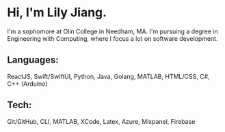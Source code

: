 # Hi, I'm Lily Jiang.

I'm a sophomore at Olin College in Needham, MA. I'm pursuing a degree in Engineering with Computing,
where I focus a lot on software development.

## Languages:
ReactJS, Swift/SwiftUI, Python, Java, Golang, MATLAB, HTML/CSS, C#, C++ (Arduino)

## Tech:
Git/GitHub, CLI, MATLAB, XCode, Latex, Azure, Mixpanel, Firebase

